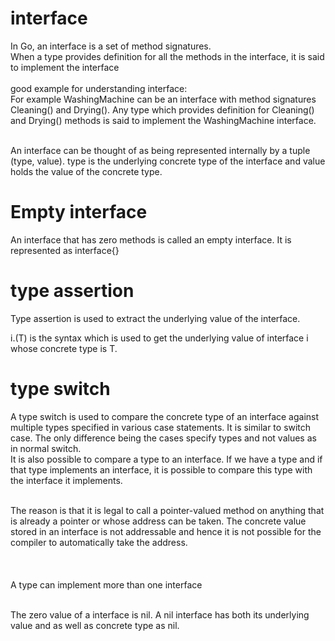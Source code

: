 # interface

In Go, an interface is a set of method signatures.<br>
When a type provides definition for all the methods in the interface, it is said to implement the interface
<br><br>good example for understanding interface:
<br>For example WashingMachine can be an interface with method signatures Cleaning() and Drying(). Any type which provides definition for Cleaning() and Drying() methods is said to implement the WashingMachine interface.

<br>
 An interface can be thought of as being represented internally by a tuple (type, value). type is the underlying concrete type of the interface and value holds the value of the concrete type.

# Empty interface
An interface that has zero methods is called an empty interface. It is represented as interface{}
# type assertion

Type assertion is used to extract the underlying value of the interface.

i.(T) is the syntax which is used to get the underlying value of interface i whose concrete type is T.
# type switch
A type switch is used to compare the concrete type of an interface against multiple types specified in various case statements.
It is similar to switch case. 
The only difference being the cases specify types and not values as in normal switch.
<br>
It is also possible to compare a type to an interface. If we have a type and if that type implements an interface, it is possible to compare this type with the interface it implements.<br>
<br>

The reason is that it is legal to call a pointer-valued method on anything that is already a pointer or whose address can be taken. The concrete value stored in an interface is not addressable and hence it is not possible for the compiler to automatically take the address.
<br>
<br>
<br>
<br>
A type can implement more than one interface
<br>
<br>

The zero value of a interface is nil. A nil interface has both its underlying value and as well as concrete type as nil.
